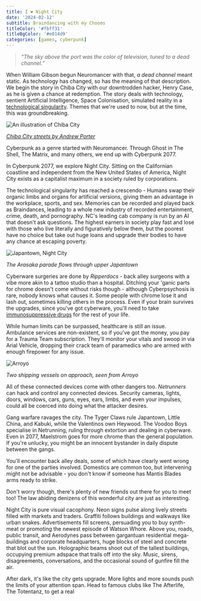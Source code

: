 ```yaml
---
title: I ❤️ Night City
date: '2024-02-12'
subtitle: Braindancing with my Chooms
titleColor: '#fbff31'
titleBgColor: '#e014d9'
categories: [games, cyberpunk]
---
```


> _“The sky above the port was the color of television, tuned to a dead channel.”_

When William Gibson begun Neuromancer with that, _a dead channel_ meant static. As technology has changed, so has the meaning of that description. We begin the story in Chiba City with our downtrodden hacker, Henry Case, as he is given a chance at redemption. The story deals with technology, sentient Artificial Intelligence, Space Colonisation, simulated reality in a [technological singularity](https://en.wikipedia.org/wiki/Technological_singularity?useskin=vector). Themes that we're used to now, but at the time, this was groundbreaking.

![An illustration of Chiba City](/images/blog/i-heart-night-city/chiba-city.jpeg)

_[Chiba City streets by Andrew Porter](https://www.artstation.com/artwork/WgAQQ)_

Cyberpunk as a genre started with Neuromancer. Through Ghost in The Shell, The Matrix, and many others, we end up with Cyberpunk 2077.

In Cyberpunk 2077, we explore Night City. Sitting on the Californian coastline and independent from the New United States of America, Night City exists as a capitalist maximum in a society ruled by corporations.

The technological singularity has reached a crescendo - Humans swap their organic limbs and organs for artificial versions, giving them an advantage in the workplace, sports, and sex. Memories can be recorded and played back as Braindances, leading to a whole new industry of recorded entertainment, crime, death, and pornography. NC's leading cab company is run by an AI that doesn't ask questions. The highest earners in society play fast and lose with those who live literally and figuratively below them, but the poorest have no choice but take out huge loans and upgrade their bodies to have any chance at escaping poverty.

![Japantown, Night City](/images/blog/i-heart-night-city/japantown.jpeg)

_The Arasaka parade flows through upper Japantown_

Cyberware surgeries are done by _Ripperdocs_ - back alley surgeons with a vibe more akin to a tattoo studio than a hospital. Ditching your 'ganic parts for chrome doesn't come without risks though - although Cyberpsychosis is rare, nobody knows what causes it. Some people with chrome lose it and lash out, sometimes killing others in the process. Even if your brain survives the upgrades, since you've got cyberware, you'll need to take [immunosuppressive drugs](https://en.wikipedia.org/wiki/Immunosuppressive_drug?useskin=vector) for the rest of your life.

While human limits can be surpassed, healthcare is still an issue. Ambulance services are non-existent, so if you've got the money, you pay for a Trauma Team subscription. They'll monitor your vitals and swoop in via Arial Vehicle, dropping their crack team of paramedics who are armed with enough firepower for any issue.

![Arroyo](/images/blog/i-heart-night-city/arroyo.jpeg)

_Two shipping vessels on approach, seen from Arroyo_

All of these connected devices come with other dangers too. _Netrunners_ can hack and control any connected devices. Security cameras, lights, doors, windows, cars, guns, eyes, ears, limbs, and even your impulses, could all be coerced into doing what the attacker desires.

Gang warfare ravages the city. The Tyger Claws rule Japantown, Little China, and Kabuki, while the Valentinos own Heywood. The Voodoo Boys specialise in Netrunning, ruling through extortion and dealing in cyberware. Even in 2077, Maelstrom goes for more chrome than the general population. If you're unlucky, you might be an innocent bystander in daily dispute between the gangs.

You'll encounter back alley deals, some of which have clearly went wrong for one of the parties involved. Domestics are common too, but intervening might not be advisable - you don't know if someone has Mantis Blades arms ready to strike.

Don't worry though, there's plenty of new friends out there for you to meet too! The law abiding denizens of this wonderful city are just as interesting.

Night City is pure visual cacophony. Neon signs pulse along lively streets filled with markets and traders. Graffiti follows buildings and walkways like urban snakes. Advertisements fill screens, persuading you to buy synth-meat or promoting the newest episode of Watson Whore. Above you, roads, public transit, and Aerodynes pass between gargantuan residential mega-buildings and corporate headquarters, huge blocks of steel and concrete that blot out the sun. Holographic beams shoot out of the tallest buildings, occupying premium adspace that trails off into the sky. Music, sirens, disagreements, conversations, and the occasional sound of gunfire fill the air.

After dark, it's like the city gets upgrade. More lights and more sounds push the limits of your attention span. Head to famous clubs like The Afterlife, The Totentanz, to get a real

